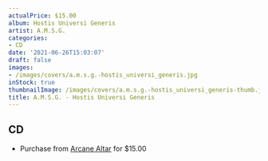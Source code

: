 ```yaml
---
actualPrice: $15.00
album: Hostis Universi Generis
artist: A.M.S.G.
categories:
- CD
date: '2021-06-26T15:03:07'
draft: false
images:
- /images/covers/a.m.s.g.-hostis_universi_generis.jpg
inStock: true
thumbnailImage: /images/covers/a.m.s.g.-hostis_universi_generis-thumb.jpg
title: A.M.S.G. - Hostis Universi Generis
---
```


## CD
* Purchase from [Arcane Altar](https://arcanealtar.bigcartel.com/product/a-m-s-g-hostis-universi-generis-cd) for $15.00
